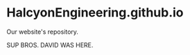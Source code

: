 HalcyonEngineering.github.io
============================

Our website's repository.

SUP BROS. DAVID WAS HERE.
